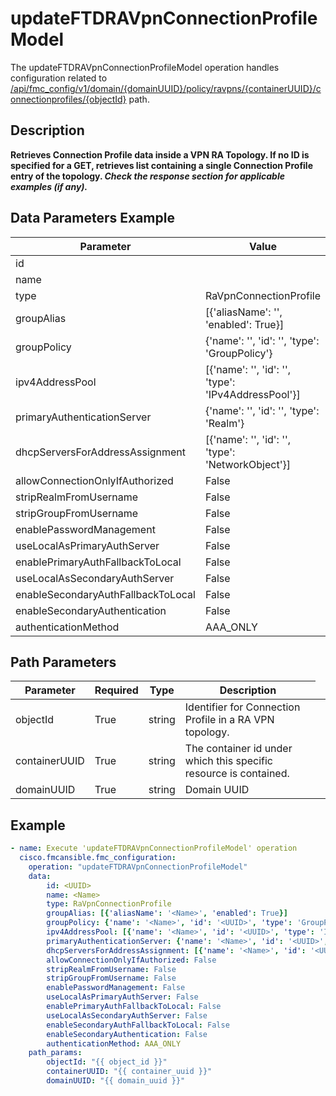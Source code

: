 # updateFTDRAVpnConnectionProfileModel

The updateFTDRAVpnConnectionProfileModel operation handles configuration related to [/api/fmc_config/v1/domain/{domainUUID}/policy/ravpns/{containerUUID}/connectionprofiles/{objectId}](/paths//api/fmc_config/v1/domain/{domain_uuid}/policy/ravpns/{container_uuid}/connectionprofiles/{object_id}.md) path.&nbsp;
## Description
**Retrieves Connection Profile data inside a VPN RA Topology. If no ID is specified for a GET, retrieves list containing a single Connection Profile entry of the topology. _Check the response section for applicable examples (if any)._**

## Data Parameters Example
| Parameter | Value |
| --------- | -------- |
| id | <UUID> |
| name | <Name> |
| type | RaVpnConnectionProfile |
| groupAlias | [{'aliasName': '<Name>', 'enabled': True}] |
| groupPolicy | {'name': '<Name>', 'id': '<UUID>', 'type': 'GroupPolicy'} |
| ipv4AddressPool | [{'name': '<Name>', 'id': '<UUID>', 'type': 'IPv4AddressPool'}] |
| primaryAuthenticationServer | {'name': '<Name>', 'id': '<UUID>', 'type': 'Realm'} |
| dhcpServersForAddressAssignment | [{'name': '<Name>', 'id': '<UUID>', 'type': 'NetworkObject'}] |
| allowConnectionOnlyIfAuthorized | False |
| stripRealmFromUsername | False |
| stripGroupFromUsername | False |
| enablePasswordManagement | False |
| useLocalAsPrimaryAuthServer | False |
| enablePrimaryAuthFallbackToLocal | False |
| useLocalAsSecondaryAuthServer | False |
| enableSecondaryAuthFallbackToLocal | False |
| enableSecondaryAuthentication | False |
| authenticationMethod | AAA_ONLY |

## Path Parameters
| Parameter | Required | Type | Description |
| --------- | -------- | ---- | ----------- |
| objectId | True | string <td colspan=3> Identifier for Connection Profile in a RA VPN topology. |
| containerUUID | True | string <td colspan=3> The container id under which this specific resource is contained. |
| domainUUID | True | string <td colspan=3> Domain UUID |

## Example
```yaml
- name: Execute 'updateFTDRAVpnConnectionProfileModel' operation
  cisco.fmcansible.fmc_configuration:
    operation: "updateFTDRAVpnConnectionProfileModel"
    data:
        id: <UUID>
        name: <Name>
        type: RaVpnConnectionProfile
        groupAlias: [{'aliasName': '<Name>', 'enabled': True}]
        groupPolicy: {'name': '<Name>', 'id': '<UUID>', 'type': 'GroupPolicy'}
        ipv4AddressPool: [{'name': '<Name>', 'id': '<UUID>', 'type': 'IPv4AddressPool'}]
        primaryAuthenticationServer: {'name': '<Name>', 'id': '<UUID>', 'type': 'Realm'}
        dhcpServersForAddressAssignment: [{'name': '<Name>', 'id': '<UUID>', 'type': 'NetworkObject'}]
        allowConnectionOnlyIfAuthorized: False
        stripRealmFromUsername: False
        stripGroupFromUsername: False
        enablePasswordManagement: False
        useLocalAsPrimaryAuthServer: False
        enablePrimaryAuthFallbackToLocal: False
        useLocalAsSecondaryAuthServer: False
        enableSecondaryAuthFallbackToLocal: False
        enableSecondaryAuthentication: False
        authenticationMethod: AAA_ONLY
    path_params:
        objectId: "{{ object_id }}"
        containerUUID: "{{ container_uuid }}"
        domainUUID: "{{ domain_uuid }}"

```